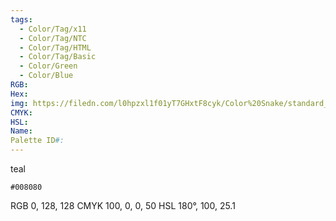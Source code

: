 ```yaml
---
tags:
  - Color/Tag/x11
  - Color/Tag/NTC
  - Color/Tag/HTML
  - Color/Tag/Basic
  - Color/Green
  - Color/Blue
RGB: 
Hex: 
img: https://filedn.com/l0hpzxl1f01yT7GHxtF8cyk/Color%20Snake/standard_csv_to_svg/008080.svg
CMYK: 
HSL: 
Name: 
Palette ID#:
---
```

teal
```palette
#008080
```
RGB 0, 128, 128
CMYK	100, 0, 0, 50
HSL	180°, 100, 25.1
